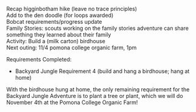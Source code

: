 Recap higginbotham hike (leave no trace principles)  
Add to the den doodle (for loops awarded)  
Bobcat requirements/progress update  
Family Stories:  scouts working on the family stories adventure can share something they learned about their family  
Activity:  Build a (milk carton) birdhouse  
Next outing:  11/4 pomona college organic farm, 1pm  


Requirements Completed:
<ul>
<li>Backyard Jungle Requirement 4 (build and hang a birdhouse; hang at home)</li>
</ul>

With the birdhouse hung at home, the only remaining requirement for the Backyard Jungle Adventure is to plant a tree or plant, which we will do November 4th at the Pomona College Organic Farm!
